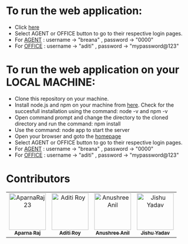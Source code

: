 # To run the web application:

* Click [here](https://real-estate-office-project.herokuapp.com/)
* Select AGENT or OFFICE button to go to their respective login pages.
* For <ins>AGENT</ins> : username -> "breana" , password -> "0000"
* For <ins>OFFICE</ins> : username -> "aditi" , password -> "mypassword@123"

# To run the web application on your LOCAL MACHINE:

* Clone this repository on your machine.
* Install node.js and npm on your machine from [here](https://nodejs.org/en/download/). Check for the succesfull installation using the command: node -v and npm -v
* Open command prompt and change the directory to the cloned directory and run the command: npm install
* Use the command: node app to start the server
* Open your browser and goto the [homepage](http://localhost:8080/)
* Select AGENT or OFFICE button to go to their respective login pages.
* For <ins>AGENT</ins> : username -> "breana" , password -> "0000"
* For <ins>OFFICE</ins> : username -> "aditi" , password -> "mypassword@123"

# Contributors

<table>
<tr>
    <td align="center">
        <a href="https://github.com/AparnaRaj23">
            <img src="https://avatars.githubusercontent.com/u/54628142?v=4" width="100;" alt="AparnaRaj23"/>
            <br />
            <sub><b>Aparna Raj</b></sub>
        </a>
    </td>
  <td align="center">
        <a href="https://github.com/Aditi-Roy-coder">
            <img src="https://avatars.githubusercontent.com/u/54628140?v=4" width="100;" alt="Aditi Roy"/>
            <br />
            <sub><b>Aditi Roy</b></sub>
        </a>
    </td>
  <td align="center">
        <a href="https://github.com/anu-shree-anil">
            <img src="https://avatars.githubusercontent.com/u/54628188?v=4" width="100;" alt="Anushree Anil"/>
            <br />
            <sub><b>Anushree Anil</b></sub>
        </a>
    </td>
    <td align="center">
        <a href="https://github.com/jishu-yadav">
            <img src="https://avatars.githubusercontent.com/u/54631311?v=4" width="100;" alt="Jishu Yadav"/>
            <br />
            <sub><b>Jishu Yadav</b></sub>
        </a>
    </td></tr>
</table>
